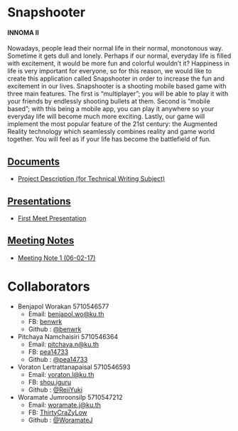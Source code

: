 # Snapshooter
#### INNOMA II
Nowadays, people lead their normal life in their normal, monotonous way. Sometime it gets dull and lonely. Perhaps if our normal, everyday life is filled with excitement, it would be more fun and colorful wouldn’t it? Happiness in life is very important for everyone, so for this reason, we would like to create this application called Snapshooter in order to increase the fun and excitement in our lives. Snapshooter is a shooting mobile based game with three main features. The first is “multiplayer”; you will be able to play it with your friends by endlessly shooting bullets at them. Second is “mobile based”; with this being a mobile app, you can play it anywhere so your everyday life will become much more exciting. Lastly, our game will implement the most popular feature of the 21st century: the Augmented Reality technology which seamlessly combines reality and game world together. You will feel as if your life has become the battlefield of fun.

## [Documents](https://drive.google.com/drive/folders/0B_PkVFnTWJV4aTc3ajFhaXNMOEE?usp=sharing)
  * [Project Description (for Technical Writing Subject)](https://docs.google.com/document/d/1pqAs2ppYLu3wp66_H-nC_P-DARIV7JmaxEN0wP2Wl40/edit)

## [Presentations](https://drive.google.com/drive/folders/0B_PkVFnTWJV4aTc3ajFhaXNMOEE?usp=sharing)
  * [First Meet Presentation](https://docs.google.com/presentation/d/1gEbtNjg9nPwvfnxlfugM9stV9kwTnofgEXJhtg8MVRw/edit#slide=id.p)

## [Meeting Notes](https://drive.google.com/drive/folders/0B_PkVFnTWJV4aTc3ajFhaXNMOEE?usp=sharing)
  * [Meeting Note 1 (06-02-17)](https://docs.google.com/document/d/1TExzjV-1owzrqzKVsIyrIjqpVSi00ULWnxBXr-HCMBI/edit?usp=sharing)

# Collaborators
* Benjapol Worakan 5710546577
  * Email: benjapol.wo@ku.th
  * FB: [benwrk](https://www.facebook.com/benwrk)
  * Github : [@benwrk](https://github.com/benwrk)
* Pitchaya Namchaisiri 5710546364
  * Email: pitchaya.n@ku.th
  * FB: [pea14733](https://www.facebook.com/pea14733)
  * Github : [@pea14733](https://github.com/pea14733)
* Voraton Lertrattanapaisal 5710546593
  * Email: voraton.l@ku.th
  * FB: [shou.iguru](https://www.facebook.com/shou.iguru)
  * Github : [@ReiiYuki](https://github.com/ReiiYuki)
* Woramate Jumroonsilp 5710547212
  * Email: woramate.j@ku.th
  * FB: [ThirtyCraZyLow](https://www.facebook.com/ThirtyCraZyLow)
  * Github : [@WoramateJ](https://github.com/WoramateJ)
